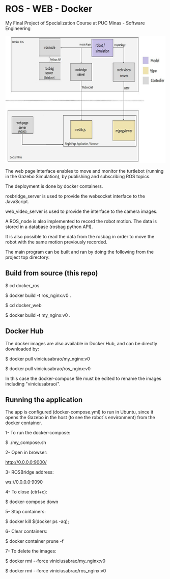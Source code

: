 # ROS - WEB - Docker

My Final Project of Specialization Course at PUC Minas - Software Engineering

<img src="media/diagram.jpg" width="700" height="400" />

The web page interface enables to move and monitor the turtlebot (running in the Gazebo Simulation), by publishing and subscribing ROS topics.

The deployment is done by docker containers.

rosbridge_server is used to provide the websocket interface to the JavaScript.

web_video_server is used to provide the interface to the camera images.

A ROS_node is also implemented to record the robot motion. The data is stored in a database (rosbag python API). 

It is also possible to read the data from the rosbag in order to move the robot with the same motion previously recorded.

The main program can be built and ran by doing the following from the project top directory:

## Build from source (this repo)

$ cd docker_ros 

$ docker build -t ros_nginx:v0 .

$ cd docker_web

$ docker build -t my_nginx:v0 . 

## Docker Hub

The docker images are also available in Docker Hub, and can be directly downloaded by:

$ docker pull viniciusabrao/my_nginx:v0

$ docker pull viniciusabrao/ros_nginx:v0

In this case the docker-compose file must be edited to rename the images including "viniciusabrao/".

## Running the application 

The app is configured (docker-compose.yml) to run in Ubuntu, since it opens the Gazebo in the host (to see the robot`s environment) from the docker container.

1- To run the docker-compose:

$ ./my_compose.sh

2- Open in browser:

http://0.0.0.0:9000/

3- ROSBridge address: 

ws://0.0.0.0:9090

4- To close (ctrl+c):

$ docker-compose down 

5- Stop containers:

$ docker kill $(docker ps -aq); 

6- Clear containers:

$ docker container prune -f 

7- To delete the images:

$ docker rmi --force viniciusabrao/my_nginx:v0

$ docker rmi --force viniciusabrao/ros_nginx:v0
